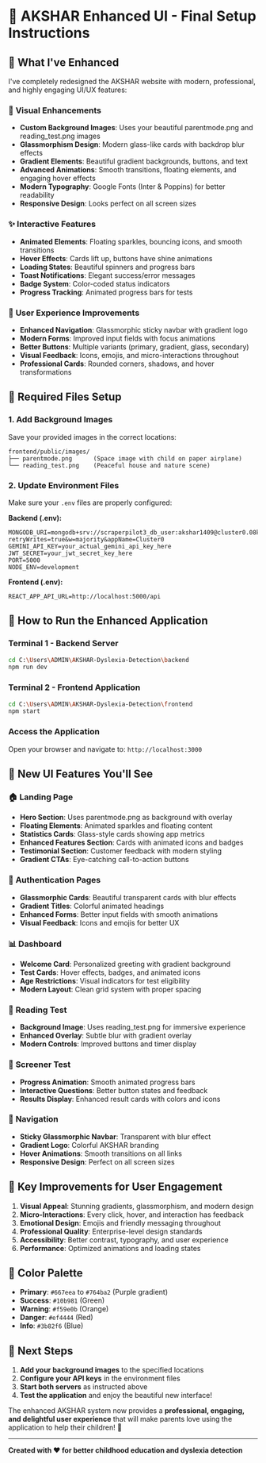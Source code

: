 # 🎨 AKSHAR Enhanced UI - Final Setup Instructions

## 🌟 What I've Enhanced

I've completely redesigned the AKSHAR website with modern, professional, and highly engaging UI/UX features:

### 🎨 **Visual Enhancements**
- **Custom Background Images**: Uses your beautiful parentmode.png and reading_test.png images
- **Glassmorphism Design**: Modern glass-like cards with backdrop blur effects
- **Gradient Elements**: Beautiful gradient backgrounds, buttons, and text
- **Advanced Animations**: Smooth transitions, floating elements, and engaging hover effects
- **Modern Typography**: Google Fonts (Inter & Poppins) for better readability
- **Responsive Design**: Looks perfect on all screen sizes

### ✨ **Interactive Features**
- **Animated Elements**: Floating sparkles, bouncing icons, and smooth transitions
- **Hover Effects**: Cards lift up, buttons have shine animations
- **Loading States**: Beautiful spinners and progress bars
- **Toast Notifications**: Elegant success/error messages
- **Badge System**: Color-coded status indicators
- **Progress Tracking**: Animated progress bars for tests

### 🎯 **User Experience Improvements**
- **Enhanced Navigation**: Glassmorphic sticky navbar with gradient logo
- **Modern Forms**: Improved input fields with focus animations
- **Better Buttons**: Multiple variants (primary, gradient, glass, secondary)
- **Visual Feedback**: Icons, emojis, and micro-interactions throughout
- **Professional Cards**: Rounded corners, shadows, and hover transformations

## 📁 **Required Files Setup**

### 1. Add Background Images
Save your provided images in the correct locations:

```
frontend/public/images/
├── parentmode.png      (Space image with child on paper airplane)
└── reading_test.png    (Peaceful house and nature scene)
```

### 2. Update Environment Files
Make sure your `.env` files are properly configured:

**Backend (.env):**
```env
MONGODB_URI=mongodb+srv://scraperpilot3_db_user:akshar1409@cluster0.08kfcql.mongodb.net/akshar_dyslexia_db?retryWrites=true&w=majority&appName=Cluster0
GEMINI_API_KEY=your_actual_gemini_api_key_here
JWT_SECRET=your_jwt_secret_key_here
PORT=5000
NODE_ENV=development
```

**Frontend (.env):**
```env
REACT_APP_API_URL=http://localhost:5000/api
```

## 🚀 **How to Run the Enhanced Application**

### Terminal 1 - Backend Server
```bash
cd C:\Users\ADMIN\AKSHAR-Dyslexia-Detection\backend
npm run dev
```

### Terminal 2 - Frontend Application  
```bash
cd C:\Users\ADMIN\AKSHAR-Dyslexia-Detection\frontend
npm start
```

### Access the Application
Open your browser and navigate to: `http://localhost:3000`

## 🎨 **New UI Features You'll See**

### 🏠 **Landing Page**
- **Hero Section**: Uses parentmode.png as background with overlay
- **Floating Elements**: Animated sparkles and floating content
- **Statistics Cards**: Glass-style cards showing app metrics
- **Enhanced Features Section**: Cards with animated icons and badges
- **Testimonial Section**: Customer feedback with modern styling
- **Gradient CTAs**: Eye-catching call-to-action buttons

### 🔐 **Authentication Pages**
- **Glassmorphic Cards**: Beautiful transparent cards with blur effects
- **Gradient Titles**: Colorful animated headings
- **Enhanced Forms**: Better input fields with smooth animations
- **Visual Feedback**: Icons and emojis for better UX

### 📊 **Dashboard**
- **Welcome Card**: Personalized greeting with gradient background
- **Test Cards**: Hover effects, badges, and animated icons
- **Age Restrictions**: Visual indicators for test eligibility
- **Modern Layout**: Clean grid system with proper spacing

### 📖 **Reading Test**
- **Background Image**: Uses reading_test.png for immersive experience
- **Enhanced Overlay**: Subtle blur with gradient overlay
- **Modern Controls**: Improved buttons and timer display

### 🧠 **Screener Test**
- **Progress Animation**: Smooth animated progress bars
- **Interactive Questions**: Better button states and feedback
- **Results Display**: Enhanced result cards with colors and icons

### 📱 **Navigation**
- **Sticky Glassmorphic Navbar**: Transparent with blur effect
- **Gradient Logo**: Colorful AKSHAR branding
- **Hover Animations**: Smooth transitions on all links
- **Responsive Design**: Perfect on all screen sizes

## 🎯 **Key Improvements for User Engagement**

1. **Visual Appeal**: Stunning gradients, glassmorphism, and modern design
2. **Micro-Interactions**: Every click, hover, and interaction has feedback
3. **Emotional Design**: Emojis and friendly messaging throughout
4. **Professional Quality**: Enterprise-level design standards
5. **Accessibility**: Better contrast, typography, and user experience
6. **Performance**: Optimized animations and loading states

## 🌈 **Color Palette**
- **Primary**: `#667eea` to `#764ba2` (Purple gradient)
- **Success**: `#10b981` (Green)
- **Warning**: `#f59e0b` (Orange) 
- **Danger**: `#ef4444` (Red)
- **Info**: `#3b82f6` (Blue)

## 📝 **Next Steps**

1. **Add your background images** to the specified locations
2. **Configure your API keys** in the environment files
3. **Start both servers** as instructed above
4. **Test the application** and enjoy the beautiful new interface!

The enhanced AKSHAR system now provides a **professional, engaging, and delightful user experience** that will make parents love using the application to help their children! 🎉

---

**Created with ❤️ for better childhood education and dyslexia detection**